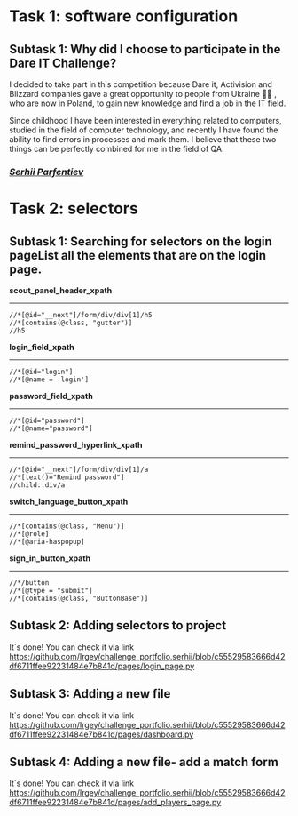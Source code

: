 # Task 1: software configuration
## Subtask 1: Why did I choose to participate in the Dare IT Challenge?
I decided to take part in this competition because Dare it, Activision and Blizzard companies gave a great opportunity to people from Ukraine :blue_heart::yellow_heart: , who are now in Poland, to gain new knowledge and find a job in the IT field.

Since childhood I have been interested in everything related to computers, studied in the field of computer technology, and recently I have found the ability to find errors in processes and mark them. I believe that these two things can be perfectly combined for me in the field of QA.

### [*Serhii Parfentiev*](https://t.me/Serejque)

# Task 2: selectors
## Subtask 1: Searching for selectors on the login pageList all the elements that are on the login page.

**scout_panel_header_xpath**
___
```
//*[@id="__next"]/form/div/div[1]/h5
//*[contains(@class, "gutter")]
//h5
```

**login_field_xpath**
___
```commandline
//*[@id="login"]
//*[@name = 'login']
```

**password_field_xpath**
___
```commandline
//*[@id="password"]
//*[@name="password"]
```

**remind_password_hyperlink_xpath**
___
```commandline
//*[@id="__next"]/form/div/div[1]/a
//*[text()="Remind password"]
//child::div/a
```

**switch_language_button_xpath**
___
```commandline
//*[contains(@class, "Menu")]
//*[@role]
//*[@aria-haspopup]
```

**sign_in_button_xpath**
___
```commandline
//*/button
//*[@type = "submit"]
//*[contains(@class, "ButtonBase")]
```
## Subtask 2: Adding selectors to project

It`s done! You can check it via link https://github.com/Irgey/challenge_portfolio.serhii/blob/c55529583666d42df6711ffee92231484e7b841d/pages/login_page.py

## Subtask 3: Adding a new file

It`s done! You can check it via link https://github.com/Irgey/challenge_portfolio.serhii/blob/c55529583666d42df6711ffee92231484e7b841d/pages/dashboard.py

## Subtask 4: Adding a new file- add a match form

It`s done! You can check it via link https://github.com/Irgey/challenge_portfolio.serhii/blob/c55529583666d42df6711ffee92231484e7b841d/pages/add_players_page.py

